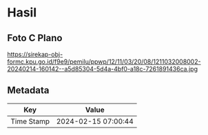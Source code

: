 # Hasil

## Foto C Plano

https://sirekap-obj-formc.kpu.go.id/f9e9/pemilu/ppwp/12/11/03/20/08/1211032008002-20240214-160142--a5d85304-5d4a-4bf0-a18c-7261891436ca.jpg


## Metadata

| Key        | Value               |
| ---------- | ------------------- |
| Time Stamp | 2024-02-15 07:00:44 |



